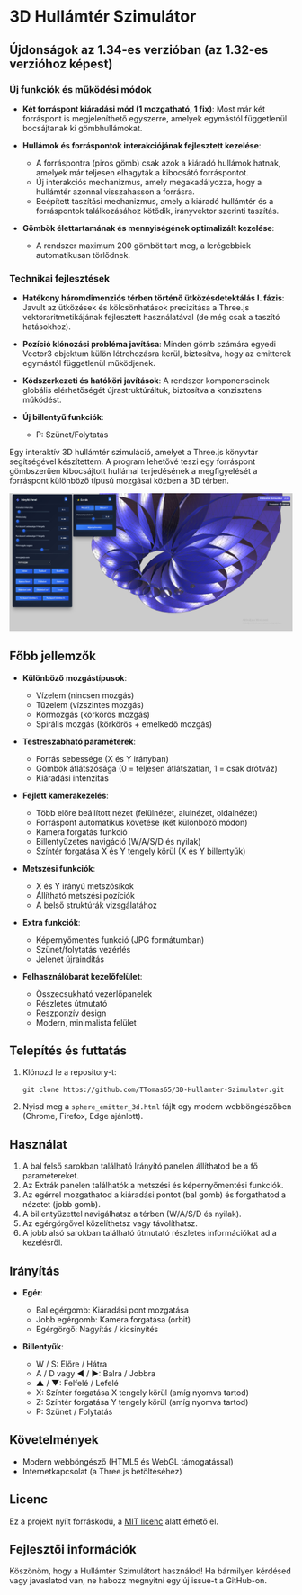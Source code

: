 # 3D Hullámtér Szimulátor

## Újdonságok az 1.34-es verzióban (az 1.32-es verzióhoz képest)

### Új funkciók és működési módok

- **Két forráspont kiáradási mód (1 mozgatható, 1 fix)**: Most már két forráspont is megjeleníthető egyszerre, amelyek egymástól függetlenül bocsájtanak ki gömbhullámokat.

- **Hullámok és forráspontok interakciójának fejlesztett kezelése**:
  - A forráspontra (piros gömb) csak azok a kiáradó hullámok hatnak, amelyek már teljesen elhagyták a kibocsátó forráspontot.
  - Új interakciós mechanizmus, amely megakadályozza, hogy a hullámtér azonnal visszahasson a forrásra.
  - Beépített taszítási mechanizmus, amely a kiáradó hullámtér és a forráspontok találkozásához kötődik, irányvektor szerinti taszítás.

- **Gömbök élettartamának és mennyiségének optimalizált kezelése**:
  - A rendszer maximum 200 gömböt tart meg, a lerégebbiek automatikusan törlődnek.

### Technikai fejlesztések

- **Hatékony háromdimenziós térben történő ütközésdetektálás I. fázis**: Javult az ütközések és kölcsönhatások precizitása a Three.js vektoraritmetikájának fejlesztett használatával (de még csak a taszító hatásokhoz).

- **Pozíció klónozási probléma javítása**: Minden gömb számára egyedi Vector3 objektum külön létrehozásra kerül, biztosítva, hogy az emitterek egymástól függetlenül működjenek.

- **Kódszerkezeti és hatóköri javítások**: A rendszer komponenseinek globális elérhetőségét újrastruktúráltuk, biztosítva a konzisztens működést.

- **Új billentyű funkciók**:
  - P: Szünet/Folytatás


Egy interaktív 3D hullámtér szimuláció, amelyet a Three.js könyvtár segítségével készítettem. A program lehetővé teszi egy forráspont gömbszerűen kibocsájtott hullámai terjedésének a megfigyelését a forráspont különböző típusú mozgásai közben a 3D térben.

![Running image](kepek/Kepernyo_02.jpg)


## Főbb jellemzők

- **Különböző mozgástípusok**:
  - Vízelem (nincsen mozgás)
  - Tűzelem (vízszintes mozgás)
  - Körmozgás (körkörös mozgás)
  - Spirális mozgás (körkörös + emelkedő mozgás)

- **Testreszabható paraméterek**:
  - Forrás sebessége (X és Y irányban)
  - Gömbök átlátszósága (0 = teljesen átlátszatlan, 1 = csak drótváz)
  - Kiáradási intenzitás

- **Fejlett kamerakezelés**:
  - Több előre beállított nézet (felülnézet, alulnézet, oldalnézet)
  - Forráspont automatikus követése (két különböző módon)
  - Kamera forgatás funkció
  - Billentyűzetes navigáció (W/A/S/D és nyilak)
  - Színtér forgatása X és Y tengely körül (X és Y billentyűk)

- **Metszési funkciók**:
  - X és Y irányú metszősíkok
  - Állítható metszési pozíciók
  - A belső struktúrák vizsgálatához

- **Extra funkciók**:
  - Képernyőmentés funkció (JPG formátumban)
  - Szünet/folytatás vezérlés
  - Jelenet újraindítás

- **Felhasználóbarát kezelőfelület**:
  - Összecsukható vezérlőpanelek
  - Részletes útmutató
  - Reszponzív design
  - Modern, minimalista felület

## Telepítés és futtatás

1. Klónozd le a repository-t:
   ```
   git clone https://github.com/TTomas65/3D-Hullamter-Szimulator.git
   ```

2. Nyisd meg a `sphere_emitter_3d.html` fájlt egy modern webböngészőben (Chrome, Firefox, Edge ajánlott).

## Használat

1. A bal felső sarokban található Irányító panelen állíthatod be a fő paramétereket.
2. Az Extrák panelen találhatók a metszési és képernyőmentési funkciók.
3. Az egérrel mozgathatod a kiáradási pontot (bal gomb) és forgathatod a nézetet (jobb gomb).
4. A billentyűzettel navigálhatsz a térben (W/A/S/D és nyilak).
5. Az egérgörgővel közelíthetsz vagy távolíthatsz.
6. A jobb alsó sarokban található útmutató részletes információkat ad a kezelésről.

## Irányítás

- **Egér**:
  - Bal egérgomb: Kiáradási pont mozgatása
  - Jobb egérgomb: Kamera forgatása (orbit)
  - Egérgörgő: Nagyítás / kicsinyítés

- **Billentyűk**:
  - W / S: Előre / Hátra
  - A / D vagy ◀ / ▶: Balra / Jobbra
  - ▲ / ▼: Felfelé / Lefelé
  - X: Színtér forgatása X tengely körül (amíg nyomva tartod)
  - Z: Színtér forgatása Y tengely körül (amíg nyomva tartod)
  - P: Szünet / Folytatás

## Követelmények

- Modern webböngésző (HTML5 és WebGL támogatással)
- Internetkapcsolat (a Three.js betöltéséhez)

## Licenc

Ez a projekt nyílt forráskódú, a [MIT licenc](LICENSE) alatt érhető el.

## Fejlesztői információk

Köszönöm, hogy a Hullámtér Szimulátort használod! Ha bármilyen kérdésed vagy javaslatod van, ne habozz megnyitni egy új issue-t a GitHub-on.
